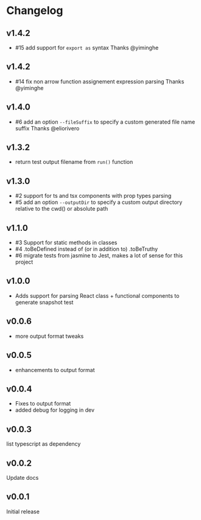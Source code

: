 # Changelog

## v1.4.2

- #15 add support for `export as` syntax 
Thanks @yiminghe

## v1.4.2

- #14 fix non arrow function assignement expression parsing Thanks @yiminghe

## v1.4.0

- #6 add an option `--fileSuffix` to specify a custom generated file name suffix Thanks @eliorivero

## v1.3.2

- return test output filename from `run()` function

## v1.3.0
- #2 support for ts and tsx components with prop types parsing
- #5 add an option `--outputDir` to specify a custom output directory relative to the cwd() or absolute path

## v1.1.0
- #3 Support for static methods in classes
- #4 .toBeDefined instead of (or in addition to) .toBeTruthy 
- #6 migrate tests from jasmine to Jest, makes a lot of sense for this project

## v1.0.0

- Adds support for parsing React class + functional components to generate snapshot test

## v0.0.6

- more output format tweaks

## v0.0.5

- enhancements to output format

## v0.0.4

- Fixes to output format
- added debug for logging in dev

## v0.0.3

list typescript as dependency

## v0.0.2

Update docs

## v0.0.1

Initial release